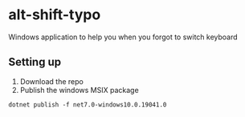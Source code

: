 # alt-shift-typo
Windows application to help you when you forgot to switch keyboard

## Setting up
1. Download the repo
1. Publish the windows MSIX package
```
dotnet publish -f net7.0-windows10.0.19041.0
```
